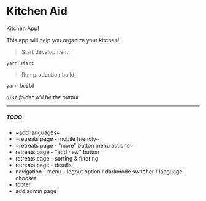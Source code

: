 # Kitchen Aid 

Kitchen App!

This app will help you organize your kitchen!

> Start development:
```
yarn start
```

> Run production build:

```
yarn build
```
*`dist` folder will be the output*

___


##### TODO
* ~add languages~
* ~retreats page - mobile friendly~
* ~retreats page - "more" button menu actions~
* retreats page - "add new" button
* retreats page - sorting & filtering
* retreats page - details
* navigation - menu - logout option / darkmode switcher / language chooser
* footer
* add admin page
